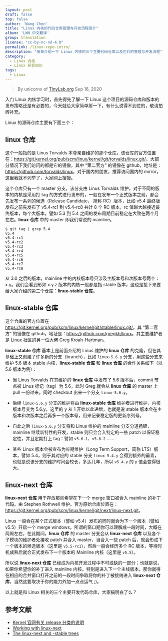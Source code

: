 ```yaml
---
layout: post
draft: false
top: false
author: 'Wang Chen'
title: "Linux 内核的代码仓库管理与开发流程简介"
album: 'LWN 中文翻译'
group: translation
license: "cc-by-nc-nd-4.0"
permalink: /linux-repo-intro/
description: "简单介绍一下 Linux 内核的三个主要代码仓库以及它们的管理与开发流程"
category:
  - Linux 内核
  - Linux 综合知识
tags:
  - Linux
---
```


> By unicornx of [TinyLab.org][1]
> Sep 16, 2020

入门 Linux 内核学习时，首先得先了解一下 Linux 这个项目的源码仓库和版本的发布策略还是有必要的，今天就给大家简单掰一下，有什么说得不到位的，敬请拍砖补充。

Linux 的源码仓库主要有下面三个：

## linux 仓库

这个一般指的是 Linus Torvalds 本尊亲自维护的那个仓库。该仓库的官方位置在：<https://git.kernel.org/pub/scm/linux/kernel/git/torvalds/linux.git/>。大部分情况下我们访问的都是它的镜像，其中 “第二官方” 的镜像在 github，地址是：<https://github.com/torvalds/linux>。对于国内的朋友，推荐访问国内的 mirror，这里我就不列举了，大家网上搜搜。

这个仓库只有一个 master 分支，该分支由 Linus Torvalds 维护，对于不同的版本的内核是采用打 tag 的方式进行发布的，一般在发布一个正式版本之前，都会先发布一系列的候选（Release Candidate， 简称 RC）版本，比如 v5.4 最终版发布之前先发布了 v5.4-rc1 到 v5.4-rc8 共计 8 个 RC 版本，rc 值越大越接近最终版本，每个大版本，譬如 5.3 到 5.4 之间的发布周期目前稳定在大致在两个月左右。**linux 仓库** 中的 master 即我们常说的 mainline。

```
$ git tag | grep 5.4
v5.4
v5.4-rc1
v5.4-rc2
v5.4-rc3
v5.4-rc4
v5.4-rc5
v5.4-rc6
v5.4-rc7
v5.4-rc8
```
从 3.0 之后的版本，mainline 中的内核版本号只涉及主版本号和次版本号两个：x.y。我们会看到形如 x.y.z 版本的内核一般都是指 stable 版本，这也是接下来要给大家介绍的第二个仓库：**linux-stable 仓库**。

## linux-stable 仓库

这个仓库的官方位置在 <https://git.kernel.org/pub/scm/linux/kernel/git/stable/linux.git/>。其 “第二官方” 的镜像在 github，地址是：<https://github.com/gregkh/linux>。其主要维护者是 Linux 社区的另一位大佬 Greg Kroah-Hartman。

**linux-stable 仓库** 基本上是前面介绍的 Linus 维护的 **linux 仓库** 的克隆，但在其基础上又创建了许多新的分支（branch），比如 `linux-5.6.y` 分支，用这些分支来维护 5.6 版本 stable 内核，**linux-stable 仓库** 和 **linux 仓库** 的合作关系如下（以 5.6 版本为例）：

- 当 Linus Torvalds 在其维护的 **linux 仓库** 中发布了 5.6 版本后，commit 节点被 Linus 标记（tag）为 5.6，此时 Greg 就会从 **linux 仓库** 的 master 上 pull 一份过来，同时 checkout 出来一个分支 `linux-5.6.y`。

- 后续 `linux-5.6.y` 分支的维护将由 **linux-stable 仓库** 维护者进行维护，内核版本号变为 5.6.y，这里的 y 从 1 开始以此递增，也就是说 stable 版本会在主版本和次版本之后再多一个版本号，用来记录稳定版的更新序列号。

- 自此之后 `linux-5.6.y` 分支将和 Linus 维护的 mainline 分支分道扬镳，mainline 继续新特性的开发，stable 则只会合入特定的一些 patch 以保证稳定性，并且定期打上 tag：譬如 `v5.6.1`、`v5.6.2` ......

- 某些 Linux 版本会被宣布为长期维护（Long Term Support，简称 LTS）版本，譬如 5.4，则于其对应的 stable 分支  `linux-5.4.y` 会得到额外的垂青，也就是说该分支的维护时间会较长，多达几年，所以 `v5.4.y` 的 y 值会变得很大。

## linux-next 仓库

**linux-next 仓库** 用于存放那些希望在下一个 merge 窗口被合入 mainline 的补丁代码。由 Stephen Rothwell 维护。官方原始仓库位置在：<https://git.kernel.org/pub/scm/linux/kernel/git/next/linux-next.git>。

Linus 一般会在某个正式版本（譬如 v5.4）发布的同时就会为下一个版本（譬如 v5.5）开启一个 merge windows，所谓的窗口期你可以理解成一段时间，大概在两周左右，在此期间，**linux 仓库** 的 master 分支会从 **linux-next 仓库** 以及各个子模块的维护者处接收 patch 并合入 master，当合入一些 patch 后，就会形成下一个版本的候选版本（这里是 `v5.5-rc1`），然后一般会经历多个 RC 版本，等待时机成熟后就会正式发布下一个版本的 Mainline 内核（这里是 `v5.5`）。

所以说 **linux-next 仓库** 已经成为内核开发过程中不可或缺的一部分；也就是说，如果你希望你的补丁进入 mainline 内核，特别是进入下一个主线版本，那你就得在相应的合并窗口打开之前的一段时间争取将你的补丁被接纳进入 **linux-next 仓库**，当然这要取决于你的能力外加一点点运气 ;)。

以上就是和 Linux 相关的三个主要开发代码仓库，大家搞明白了么？

## 参考文献

- [Kernel 官网有关 release 分类的说明](https://www.kernel.org/category/releases.html)
- [Working with linux-next](https://www.kernel.org/doc/man-pages/linux-next.html)
- [The linux-next and -stable trees](https://lwn.net/Articles/571980/)

[1]: http://tinylab.org



